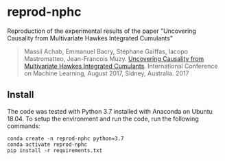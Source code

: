 # reprod-nphc
Reproduction of the experimental results of the paper "Uncovering Causality from Multivariate Hawkes Integrated Cumulants"

> Massil Achab, Emmanuel Bacry, Stéphane Gaïffas, Iacopo Mastromatteo, Jean-Francois Muzy. [Uncovering Causality from Multivariate Hawkes Integrated Cumulants](https://arxiv.org/abs/1607.06333). International Conference on Machine Learning, August 2017, Sidney, Australia. 2017

## Install

The code was tested with Python 3.7 installed with Anaconda on Ubuntu 18.04. To setup the environment and run the code, run the following commands:

```
conda create -n reprod-nphc python=3.7
conda activate reprod-nphc
pip install -r requirements.txt
```
